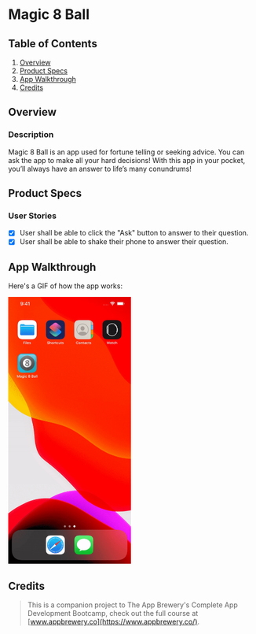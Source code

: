 # Magic 8 Ball

## Table of Contents
1. [Overview](#Overview)
2. [Product Specs](#Product-Specs)
3. [App Walkthrough](#App-Walkthrough)
4. [Credits](#Credits)

## Overview
### Description

Magic 8 Ball is an app used for fortune telling or seeking advice. You can ask the app to make all your hard decisions! With this app in your pocket, you’ll always have an answer to life’s many conundrums!

## Product Specs
### User Stories

- [X] User shall be able to click the "Ask" button to answer to their question.
- [X] User shall be able to shake their phone to answer their question.

## App Walkthrough

Here's a GIF of how the app works:

<img src="https://github.com/py415/app-resources/blob/master/ios/ios-magic-8-ball.gif" width=250>

## Credits

>This is a companion project to The App Brewery's Complete App Development Bootcamp, check out the full course at [www.appbrewery.co](https://www.appbrewery.co/).
